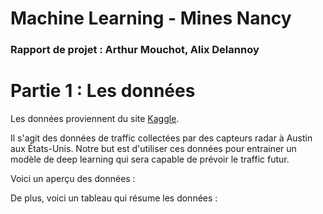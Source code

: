 # Machine Learning - Mines Nancy

### Rapport de projet : Arthur Mouchot, Alix Delannoy



# Partie 1 : Les données

Les données proviennent du site [Kaggle](https://www.kaggle.com/vinayshanbhag/radar-traffic-data "Kaggle").

Il s'agit des données de traffic collectées par des capteurs radar à Austin aux États-Unis. Notre but est d'utiliser ces données pour entrainer un modèle de deep learning qui sera capable de prévoir le traffic futur. 

Voici un aperçu des données : 



De plus, voici un tableau qui résume les données : 








